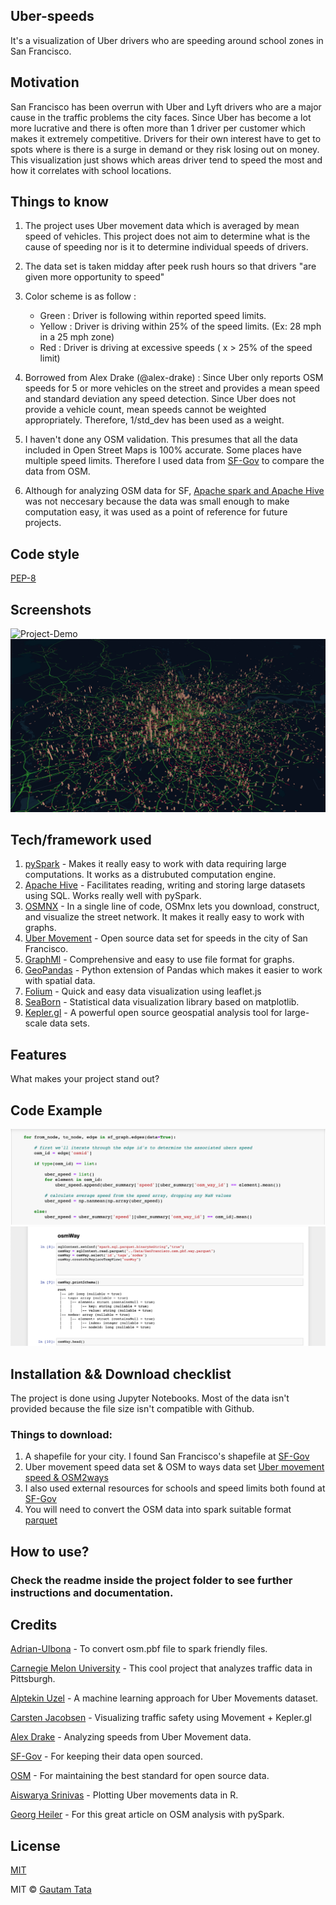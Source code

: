 ## Uber-speeds
It's a visualization of Uber drivers who are speeding around school zones in San Francisco.

## Motivation
San Francisco has been overrun with Uber and Lyft drivers who are a major cause in the traffic problems the city faces. Since Uber has become a lot more lucrative and there is often more than 1 driver per customer which makes it extremely competitive. Drivers for their own interest have to get to spots where is there is a surge in demand or they risk losing out on money. This visualization just shows which areas driver tend to speed the most and how it correlates with school locations.

## Things to know

1. The project uses Uber movement data which is averaged by mean speed of vehicles. This project does not aim to determine what is the cause of speeding nor is it to determine individual speeds of drivers.

2. The data set is taken midday after peek rush hours so that drivers "are given more opportunity to speed"
3. Color scheme is as follow : 
    - Green : Driver is following within reported speed limits.
    - Yellow : Driver is driving within 25% of the speed limits. (Ex: 28 mph in a 25 mph zone)
    - Red : Driver is driving at excessive speeds ( x > 25% of the speed limit)

4. Borrowed from Alex Drake (@alex-drake) : Since Uber only reports OSM speeds for 5 or more vehicles on the street and provides a mean speed and standard deviation any speed detection. Since Uber does not provide a vehicle count, mean speeds cannot be weighted appropriately. Therefore, 1/std_dev has been used as a weight.

5. I haven't done any OSM validation. This presumes that all the data included in Open Street Maps is 100% accurate. Some places have multiple speed limits. Therefore I used data from [SF-Gov](https://data.sfgov.org/Transportation/Speed-Limits/3t7b-gebn/data) to compare the data from OSM.

6. Although for analyzing OSM data for SF, [Apache spark and Apache Hive](https://spark.apache.org/docs/latest/sql-data-sources-hive-tables.html) was not neccesary because the data was small enough to make computation easy, it was used as a point of reference for future projects.

## Code style

[PEP-8](https://www.python.org/dev/peps/pep-0008/)
 
## Screenshots
![Project-Demo](https://github.com/gautamtata/speeding-uber/blob/master/assets/gif.gif)
![Schools-london](https://github.com/gautamtata/speeding-uber/blob/master/assets/kepler-1.png)

## Tech/framework used
1. [pySpark](https://spark.apache.org) - Makes it really easy to work with data requiring large computations. It works as a distrubuted computation engine. 
2. [Apache Hive](https://spark.apache.org/docs/latest/sql-data-sources-hive-tables.html) - Facilitates reading, writing and storing large datasets using SQL. Works really well with pySpark.
3. [OSMNX](https://github.com/gboeing/osmnx) - In a single line of code, OSMnx lets you download, construct, and visualize the street network. It makes it really easy to work with graphs.
4. [Uber Movement](https://movement.uber.com) - Open source data set for speeds in the city of San Francisco.
5. [GraphMl](http://graphml.graphdrawing.org/) - Comprehensive and easy to use file format for graphs.
6. [GeoPandas](http://geopandas.org/) - Python extension of Pandas which makes it easier to work with spatial data.
7. [Folium](https://python-visualization.github.io/folium/) - Quick and easy data visualization using leaflet.js
8. [SeaBorn](https://seaborn.pydata.org) - Statistical data visualization library based on matplotlib.
9. [Kepler.gl](https://kepler.gl) - A powerful open source geospatial analysis tool for large-scale data sets.


## Features
What makes your project stand out?

## Code Example
![Iterating-thru-OSM-graph](https://github.com/gautamtata/speeding-uber/blob/master/assets/code_snippet_1.png)
![initializing-SQL-spark-session](https://github.com/gautamtata/speeding-uber/blob/master/assets/code_snippet_2.png)

## Installation && Download checklist
The project is done using Jupyter Notebooks. Most of the data isn't provided because the file size isn't compatible with Github.

### Things to download: 
1. A shapefile for your city. I found San Francisco's shapefile at [SF-Gov](https://data.sfgov.org)
2. Uber movement speed data set & OSM to ways data set [Uber movement speed & OSM2ways](movement.uber.com)
3. I also used external resources for schools and speed limits both found at [SF-Gov](https://data.sfgov.org)
4. You will need to convert the OSM data into spark suitable format [parquet](https://github.com/adrianulbona/osm-parquetizer)


## How to use?
### Check the readme inside the project folder to see further instructions and documentation.

## Credits
[Adrian-Ulbona](https://github.com/adrianulbona/osm-parquetizer) - To convert osm.pbf file to spark friendly files.

[Carnegie Melon University](https://github.com/cmubtg/UberMovement) - This cool project that analyzes traffic data in Pittsburgh.

[Alptekin Uzel](https://towardsdatascience.com/@alptuzel) - A machine learning approach for Uber Movements dataset.

[Carsten Jacobsen](https://eng.uber.com/kepler-data-visualization-traffic-safety/) - Visualizing traffic safety using Movement + Kepler.gl

[Alex Drake](https://github.com/alex-drake) - Analyzing speeds from Uber Movement data.

[SF-Gov](https://data.sfgov.org) - For keeping their data open sourced. 

[OSM](https://www.openstreetmap.org/#map=4/38.01/-95.84) - For maintaining the best standard for open source data.

[Aiswarya Srinivas](https://github.com/AiswaryaSrinivas/3D-GeoPlot-in-R) - Plotting Uber movements data in R.

[Georg Heiler](https://georgheiler.com/2019/05/07/analyze-osm-data-in-spark/) - For this great article on OSM analysis with pySpark.


## License
[MIT](https://opensource.org/licenses/MIT)

MIT © [Gautam Tata](https://www.gautamtata.com)
